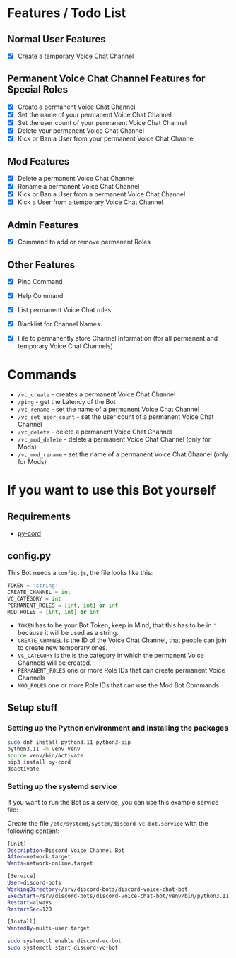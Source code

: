 # Features / Todo List

## Normal User Features
- [x] Create a temporary Voice Chat Channel

## Permanent Voice Chat Channel Features for Special Roles
- [x] Create a permanent Voice Chat Channel
- [x] Set the name of your permanent Voice Chat Channel 
- [x] Set the user count of your permanent Voice Chat Channel
- [x] Delete your permanent Voice Chat Channel
- [x] Kick or Ban a User from your permanent Voice Chat Channel 

## Mod Features
- [x] Delete a permanent Voice Chat Channel
- [x] Rename a permanent Voice Chat Channel
- [x] Kick or Ban a User from a permanent Voice Chat Channel
- [x] Kick a User from a temporary Voice Chat Channel

## Admin Features
- [x] Command to add or remove permanent Roles

## Other Features
- [x] Ping Command
- [x] Help Command
- [x] List permanent Voice Chat roles
- [x] Blacklist for Channel Names
- [x] File to permanently store Channel Information (for all permanent and temporary Voice Chat Channels)



# Commands

- `/vc_create` - creates a permanent Voice Chat Channel 
- `/ping` - get the Latency of the Bot
- `/vc_rename` - set the name of a permanent Voice Chat Channel
- `/vc_set_user_count` - set the user count of a permanent Voice Chat Channel
- `/vc_delete` - delete a permanent Voice Chat Channel
- `/vc_mod_delete` - delete a permanent Voice Chat Channel (only for Mods)
- `/vc_mod_rename` - set the name of a permanent Voice Chat Channel (only for Mods)

# If you want to use this Bot yourself

## Requirements

- [py-cord](https://docs.pycord.dev/en/stable/index.html)


## config.py

This Bot needs a `config.js`, the file looks like this:

```py
TOKEN = 'string'
CREATE_CHANNEL = int
VC_CATEGORY = int
PERMANENT_ROLES = [int, int] or int
MOD_ROLES = [int, int] or int
```

- `TOKEN` has to be your Bot Token, keep in Mind, that this has to be in `''` because it will be used as a string.
- `CREATE_CHANNEL` is the ID of the Voice Chat Channel, that people can join to create new temporary ones.
- `VC_CATEGORY` is the is the category in which the permanent Voice Channels will be created.
- `PERMANENT_ROLES` one or more Role IDs that can create permanent Voice Channels
- `MOD_ROLES` one or more Role IDs that can use the Mod Bot Commands


## Setup stuff

### Setting up the Python environment and installing the packages

```bash
sudo dnf install python3.11 python3-pip
python3.11 -m venv venv
source venv/bin/activate
pip3 install py-cord
deactivate
```

### Setting up the systemd service

If you want to run the Bot as a service, you can use this example service file:

Create the file `/etc/systemd/system/discord-vc-bot.service` with the following content:

```bash
[Unit]
Description=Discord Voice Channel Bot
After=network.target
Wants=network-online.target

[Service]
User=discord-bots
WorkingDirectory=/srv/discord-bots/discord-voice-chat-bot
ExecStart=/srv/discord-bots/discord-voice-chat-bot/venv/bin/python3.11 /srv/discord-bots/discord-voice-chat-bot/main.py
Restart=always
RestartSec=120

[Install]
WantedBy=multi-user.target
```

```bash
sudo systemctl enable discord-vc-bot
sudo systemctl start discord-vc-bot
```


